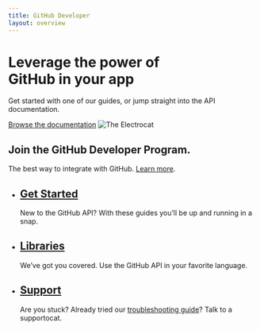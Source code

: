 ```yaml
---
title: GitHub Developer
layout: overview
---
```


<div class="wrapper feature">
	<h1>Leverage the power of<br />
GitHub in your app</h1>
	<p class="intro">Get started with one of our guides, or jump straight into the API documentation.</p>
	<a href="/v3/" class="button">Browse the documentation</a>
	<img src="/shared/images/electrocat.png" class="electrocat" alt="The Electrocat" />
</div>

<div class="full-width dev-program-callout">
  <div class="wrapper">
    <h2>Join the GitHub Developer Program.</h2>
    <p>The best way to integrate with GitHub. <a href="/program/">Learn more</a>.</p>
  </div>
</div>

<div class="full-width-divider">
	<ul class="wrapper highlights">
		<li class="highlight-module">
			<a href="/guides/"><span class="mega-octicon octicon-file-text"></span></a>
			<h2><a href="/guides/">Get Started</a></h2>
			<p>New to the GitHub API? With these guides you’ll be up and running in a snap.</p>
		</li>
		<li class="highlight-module">
			<a href="/libraries/"><span class="mega-octicon octicon-code"></span></a>
			<h2><a href="/libraries/">Libraries</a></h2>
			<p>We’ve got you covered. Use the GitHub API in your favorite language.</p>
		</li>
		<li class="highlight-module">
			<a href="http://github.com/contact"><span class="mega-octicon octicon-mail-read"></span></a>
			<h2><a href="http://github.com/contact">Support</a></h2>
			<p>Are you stuck? Already tried our <a href="/v3/troubleshooting/">troubleshooting guide</a>? Talk to a supportocat.</p>
		</li>
	</ul>
</div>
